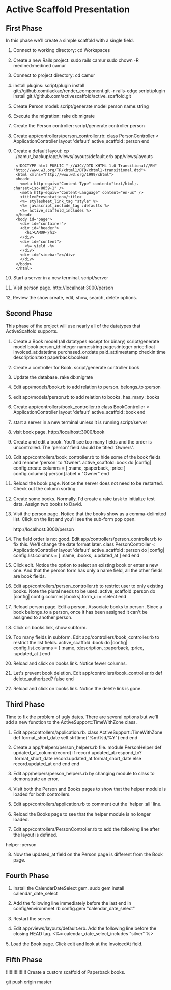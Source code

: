 # Active Scaffold Presentation

## First Phase

In this phase we'll create a simple scaffold with a single field.

1. Connect to working directory:
    cd Workspaces

2. Create a new Rails project:
    sudo rails camur
    sudo chown -R medined:medined camur

3. Connect to project directory:
    cd camur

4. install plugins:
    script/plugin install git://github.com/lackac/render_component.git -r rails-edge
    script/plugin install git://github.com/activescaffold/active_scaffold.git

5. Create Person model:
    script/generate model person name:string

6. Execute the migration:
    rake db:migrate

7. Create the Person controller:
    script/generate controller person

8. Create app/controllers/person_controller.rb:
    class PersonController < ApplicationController
      layout 'default'
      active_scaffold :person
    end

9. Create a default layout:
    cp ../camur_backup/app/views/layouts/default.erb app/views/layouts

        <!DOCTYPE html PUBLIC "-//W3C//DTD XHTML 1.0 Transitional//EN" "http://www.w3.org/TR/xhtml1/DTD/xhtml1-transitional.dtd">
        <html xmlns="http://www.w3.org/1999/xhtml">
        <head>
          <meta http-equiv="Content-Type" content="text/html;.  charset=iso-8859-1" />
          <meta http-equiv="Content-Language" content="en-us" />
          <title>Presentation</title>
          <%= stylesheet_link_tag "style" %>
          <%= javascript_include_tag :defaults %>
          <%= active_scaffold_includes %>
        </head>
        <body id="page">
          <div id="container">
          <div id="header">
            <h1>CAMUR</h1>
          </div>
          <div id="content">
            <%= yield -%>
          </div>
          <div id="sidebar"></div>
          </div>
        </body>
        </html>

10. Start a server in a new terminal.
    script/server

11. Visit person page.
    http://localhost:3000/person

12, Review the show create, edit, show, search, delete options.

## Second Phase 

This phase of the project will use nearly all of the datatypes that 
ActiveScaffold supports. 

1. Create a Book model (all datatypes except for binary)
  script/generate model book person_id:integer name:string pages:integer price:float invoiced_at:datetime purchased_on:date paid_at:timestamp checkin:time description:text paperback:boolean

2. Create a controller for Book.
  script/generate controller book

3. Update the database.
  rake db:migrate

4. Edit app/models/book.rb to add relation to person.
  belongs_to :person

5. edit app/models/person.rb to add relation to books.
  has_many :books

6. Create app/controllers/book_controller.rb
  class BookController < ApplicationController
    layout 'default'
    active_scaffold :book
  end

7. start a server in a new terminal unless it is running
  script/server

8. visit book page.
  http://localhost:3000/book

9. Create and edit a book. You'll see too many fields and the order is uncontrolled.
The 'person' field should be titled 'Owners'.

10. Edit app/controllers/book_controller.rb to hide some of the book fields and rename 'person' to 'Owner'.
    active_scaffold :book do |config|
      config.create.columns = [ :name, :paperback, :price ]
      config.columns[:person].label = "Owner" 
    end

11. Reload the book page. Notice the server does not need to be restarted.
Check out the column sorting.

12. Create some books. Normally, I'd create a rake task to initialize test data.
Assign two books to David.

13. Visit the person page. Notice that the books show as a comma-delimited list.
Click on the list and you'll see the sub-form pop open.

    http://localhost:3000/person


14. The field order is not good. Edit app/controllers/person_controller.rb to fix this.
We'll change the date format later. 
    class PersonController < ApplicationController
      layout 'default'
      active_scaffold :person do |config|
        config.list.columns = [ :name, :books, :updated_at ]
      end
    end

15. Click edit. Notice the option to select an existing book or 
enter a new one. And that the person form
has only a name field, all the other fields are book fields.

16. Edit app/controllers/person_controller.rb to restrict user to only existing books. Note the plural needs to be used.
        active_scaffold :person do |config|
          config.columns[:books].form_ui = :select
        end

17. Reload person page. Edit a person. Associate books to person. Since
a book belongs_to a person, once it has been assigned it can't be 
assigned to another person.

18. Click on books link, show subform. 

19. Too many fields in subform. Edit app/controllers/book_controller.rb to restrict the list fields.
        active_scaffold :book do |config|
          config.list.columns = [ :name, :description, :paperback, :price, :updated_at ]
        end

20. Reload and click on books link. Notice fewer columns.

21. Let's prevent book deletion. Edit app/controllers/book_controller.rb
        def delete_authorized?
          false
        end

22. Reload and click on books link. Notice the delete link is gone.

## Third Phase

Time to fix the problem of ugly dates. There are several options
but we'll add a new function to the ActiveSupport::TimeWithZone class.

1. Edit app/controllers/application.rb.
    class ActiveSupport::TimeWithZone
      def format_short_date
        self.strftime("%m/%d/%Y")
      end
    end

2. Create a app/helpers/person_helpers.rb file. 
  module PersonHelper
    def updated_at_column(record)
      if record.updated_at.respond_to? :format_short_date
        record.updated_at.format_short_date
      else
        record.updated_at
      end
     end
  end

3. Edit app/helpers/person_helpers.rb by changing module to class to 
demonstrate an error.

4. Visit both the Person and Books pages to show that the helper module
is loaded for both controllers.

5. Edit app/controllers/application.rb to comment out the 'helper :all' line.

6. Reload the Books page to see that the helper module is no longer loaded. 

7. Edit app/controllers/PersonController.rb to add the following line after
the layout is defined.

  helper :person

8. Now the updated_at field on the Person page is different from the Book page. 

## Fourth Phase

1. Install the CalendarDateSelect gem.
        sudo gem install calendar_date_select

2. Add the following line immediately before the last end in config/environmnet.rb
        config.gem "calendar_date_select"

3. Restart the server.

4. Edit app/views/layouts/default.erb. Add the following line before the closing HEAD tag.
        <%= calendar_date_select_includes "silver" %>

5, Load the Book page. Click edit and look at the InvoicedAt field.

## Fifth Phase


!!!!!!!!!!!!!!!! Create a custom scaffold of Paperback books.


git push origin master
